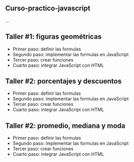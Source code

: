 ## Curso-practico-javascript

...

## Taller #1: figuras geométricas

- Primer paso: definir las formulas 
- Segundo paso: implementar las formulas en JavaScript
- Tercer paso: crear funciones
- Cuarto paso: integrar JavaScript con HTML

## Taller #2: porcentajes y descuentos

- Primer paso: definir las formulas 
- Segundo paso: implementar las formulas en JavaScript
- Tercer paso: crear funciones
- Cuarto paso: integrar JavaScript con HTML

## Taller #2: promedio, mediana y moda

- Primer paso: definir las formulas 
- Segundo paso: implementar las formulas en JavaScript
- Tercer paso: crear funciones
- Cuarto paso: integrar JavaScript con HTML